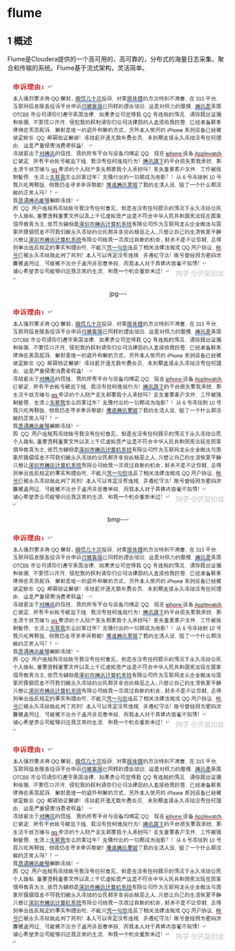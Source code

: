 # flume

## 1 概述

Flume是Cloudera提供的一个高可用的，高可靠的，分布式的海量日志采集、聚合和传输的系统。Flume基于流式架构，灵活简单。


![flume\jpg---_1.jpg](flume\jpg---_1.jpg)
<center>jpg---</center>


![flume\bmp---_2.bmp](flume\bmp---_2.bmp)
<center>bmp---</center>


![flume\IMAGE_3.png](flume\IMAGE_3.png)
<center></center>


![flume\IMAGE_4.gif](flume\IMAGE_4.gif)
<center></center>

